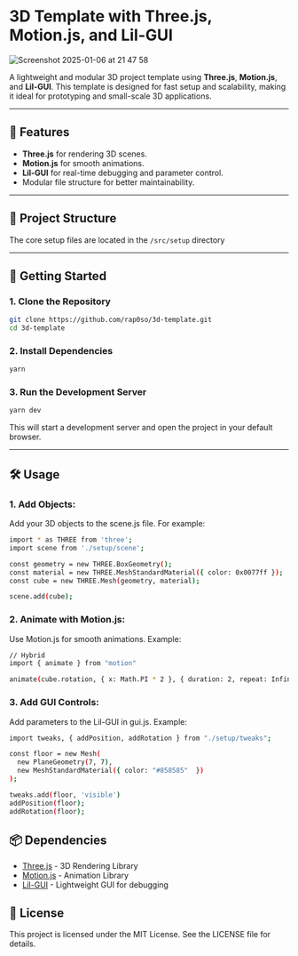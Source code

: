 # 3D Template with Three.js, Motion.js, and Lil-GUI

![Screenshot 2025-01-06 at 21 47 58](https://github.com/user-attachments/assets/b93e0e7a-1622-49b9-bbd2-80b654550aa8)

A lightweight and modular 3D project template using **Three.js**, **Motion.js**, and **Lil-GUI**. This template is designed for fast setup and scalability, making it ideal for prototyping and small-scale 3D applications.

---

## 🌟 Features

- **Three.js** for rendering 3D scenes.
- **Motion.js** for smooth animations.
- **Lil-GUI** for real-time debugging and parameter control.
- Modular file structure for better maintainability.

---

## 📂 Project Structure

The core setup files are located in the `/src/setup` directory

---

## 🚀 Getting Started

### 1. Clone the Repository

```bash
git clone https://github.com/rap0so/3d-template.git
cd 3d-template
```

### 2. Install Dependencies

```bash
yarn
```

### 3. Run the Development Server

```bash
yarn dev
```

This will start a development server and open the project in your default browser.

---

## 🛠️ Usage

### 1. Add Objects:

Add your 3D objects to the scene.js file. For example:

```bash
import * as THREE from 'three';
import scene from './setup/scene';

const geometry = new THREE.BoxGeometry();
const material = new THREE.MeshStandardMaterial({ color: 0x0077ff });
const cube = new THREE.Mesh(geometry, material);

scene.add(cube);
```

### 2. Animate with Motion.js:

Use Motion.js for smooth animations. Example:

```bash
// Hybrid
import { animate } from "motion"

animate(cube.rotation, { x: Math.PI * 2 }, { duration: 2, repeat: Infinity });
```

### 3. Add GUI Controls:

Add parameters to the Lil-GUI in gui.js. Example:

```bash
import tweaks, { addPosition, addRotation } from "./setup/tweaks";

const floor = new Mesh(
  new PlaneGeometry(7, 7),
  new MeshStandardMaterial({ color: "#858585"  })
);

tweaks.add(floor, 'visible')
addPosition(floor);
addRotation(floor);
```

## 📦 Dependencies

- [Three.js](https://threejs.org/docs/index.html#manual/) - 3D Rendering Library
- [Motion.js](https://motion.dev/docs) - Animation Library
- [Lil-GUI](https://github.com/georgealways/lil-gui) - Lightweight GUI for debugging

## 📝 License

This project is licensed under the MIT License. See the LICENSE file for details.
